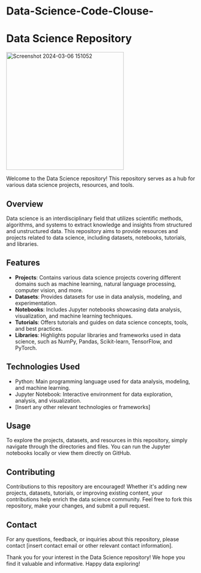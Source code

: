 # Data-Science-Code-Clouse-
# Data Science Repository
<img width="313" alt="Screenshot 2024-03-06 151052" src="https://github.com/AmanMehta199816/Data-Science-Code-Clouse-/assets/96304523/16ce66e1-3345-4bcb-a1df-6f83bcd63b47">

Welcome to the Data Science repository! This repository serves as a hub for various data science projects, resources, and tools.

## Overview

Data science is an interdisciplinary field that utilizes scientific methods, algorithms, and systems to extract knowledge and insights from structured and unstructured data. This repository aims to provide resources and projects related to data science, including datasets, notebooks, tutorials, and libraries.

## Features

- **Projects**: Contains various data science projects covering different domains such as machine learning, natural language processing, computer vision, and more.
- **Datasets**: Provides datasets for use in data analysis, modeling, and experimentation.
- **Notebooks**: Includes Jupyter notebooks showcasing data analysis, visualization, and machine learning techniques.
- **Tutorials**: Offers tutorials and guides on data science concepts, tools, and best practices.
- **Libraries**: Highlights popular libraries and frameworks used in data science, such as NumPy, Pandas, Scikit-learn, TensorFlow, and PyTorch.

## Technologies Used

- Python: Main programming language used for data analysis, modeling, and machine learning.
- Jupyter Notebook: Interactive environment for data exploration, analysis, and visualization.
- [Insert any other relevant technologies or frameworks]

## Usage

To explore the projects, datasets, and resources in this repository, simply navigate through the directories and files. You can run the Jupyter notebooks locally or view them directly on GitHub.

## Contributing

Contributions to this repository are encouraged! Whether it's adding new projects, datasets, tutorials, or improving existing content, your contributions help enrich the data science community. Feel free to fork this repository, make your changes, and submit a pull request.



## Contact

For any questions, feedback, or inquiries about this repository, please contact [insert contact email or other relevant contact information].

Thank you for your interest in the Data Science repository! We hope you find it valuable and informative. Happy data exploring!
